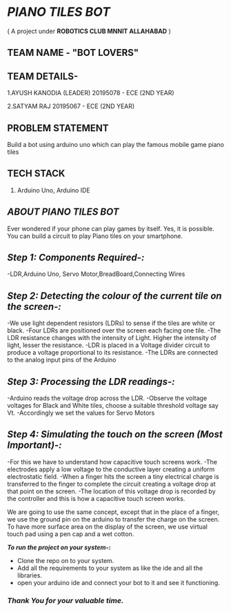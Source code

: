 # ***PIANO TILES BOT***
( A project under **ROBOTICS CLUB MNNIT ALLAHABAD** )

## **TEAM NAME - "BOT LOVERS"**

## **TEAM DETAILS-**

1.AYUSH KANODIA (LEADER)
20195078 - ECE (2ND YEAR)

2.SATYAM RAJ 
20195067 - ECE (2ND YEAR)

## **PROBLEM STATEMENT**

Build a bot using arduino uno which can play the famous mobile game piano tiles

## **TECH STACK**

1. Arduino Uno, Arduino IDE



## ***ABOUT PIANO TILES BOT***

Ever wondered if your phone can play games by itself.
Yes, it is possible. You can build a circuit to play Piano tiles on your smartphone.

## ***Step 1: Components Required-:***
  -LDR,Arduino Uno, Servo Motor,BreadBoard,Connecting Wires
  
## ***Step 2: Detecting the colour of the current tile on the screen-:***
  -We use light dependent resistors (LDRs) to sense if the tiles are white or black. 
  -Four LDRs are positioned over the screen each facing one tile.
  -The LDR resistance changes with the intensity of Light. Higher the intensity of light, lesser the resistance.
  -LDR is placed in a Voltage divider circuit to produce a voltage proportional to its resistance.
  -The LDRs are connected to the analog input pins of the Arduino
  
## ***Step 3: Processing the LDR readings-:***
 -Arduino reads the voltage drop across the LDR.
 -Observe the voltage voltages for Black and White tiles, choose a suitable threshold voltage say Vt.
 -Accordingly we set the values for Servo Motors
 
## ***Step 4: Simulating the touch on the screen (Most Important)-:***
-For this we have to understand how capacitive touch screens work. 
-The electrodes apply a low voltage to the conductive layer creating a uniform electrostatic field. 
-When a finger hits the screen a tiny electrical charge is transferred to the finger to complete the circuit creating a voltage drop at that point on the screen. 
-The location of this voltage drop is recorded by the controller and this is how a capacitive touch screen works.

We are going to use the same concept, except that in the place of a finger, we use the ground pin on the arduino to transfer the charge on the screen. To have more surface area on the display of the screen, we use virtual touch pad using a pen cap and a wet cotton.

***To run the project on your system-:***

- Clone the repo on to your system.
- Add all the requirements to your system as like the ide and all the libraries.
- open your arduino ide and connect your bot to it and see it functioning.
 
### ***Thank You for your valuable time.***
